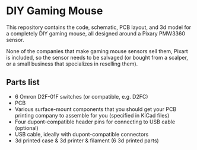 # DIY Gaming Mouse

This repository contains the code, schematic, PCB layout, and 3d model for a completely DIY gaming mouse, all designed around a Pixary PMW3360 sensor.

None of the companies that make gaming mouse sensors sell them, Pixart is included, so the sensor needs to be salvaged (or bought from a scalper, or a small business that specializes in reselling them).

## 

## Parts list

- 6 Omron D2F-01F switches (or compatible, e.g. D2FC)
- PCB
- Various surface-mount components that you should get your PCB printing company to assemble for you (specified in KiCad files)
- Four dupont-compatible header pins for connecting to USB cable (optional)
- USB cable, ideally with dupont-compatible connectors
- 3d printed case & 3d printer & filament (6 3d printed parts)

